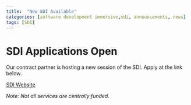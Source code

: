 ```yaml
---
title:  "New SDI Available"
categories: [software development immersive,sdi, announcements, news]
tags: [SDI]
---
```


# SDI Applications Open
Our contract partner is hosting a new session of the SDI. Apply at the link below.

[SDI Website](https://sites.google.com/galvanize.com/federal/home-page)


*Note: Not all services are centrally funded.*

